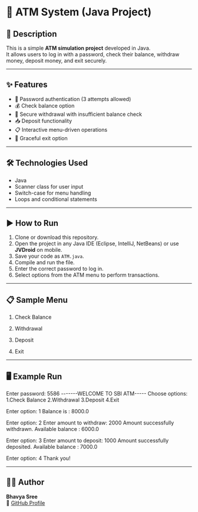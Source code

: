 # 🏧 ATM System (Java Project)

## 📌 Description
This is a simple **ATM simulation project** developed in Java.  
It allows users to log in with a password, check their balance, withdraw money, deposit money, and exit securely.

---

## ✨ Features
- 🔑 Password authentication (3 attempts allowed)  
- 💰 Check balance option  
- 💸 Secure withdrawal with insufficient balance check  
- 📥 Deposit functionality  
- 📋 Interactive menu-driven operations  
- 🚪 Graceful exit option  

---

## 🛠 Technologies Used
- Java  
- Scanner class for user input  
- Switch-case for menu handling  
- Loops and conditional statements  

---

## ▶️ How to Run
1. Clone or download this repository.  
2. Open the project in any Java IDE (Eclipse, IntelliJ, NetBeans) or use **JVDroid** on mobile.  
3. Save your code as `ATM.java`.  
4. Compile and run the file.  
5. Enter the correct password to log in.  
6. Select options from the ATM menu to perform transactions.  

---

## 📋 Sample Menu
1. Check Balance


2. Withdrawal


3. Deposit


4. Exit



---

## 🖥 Example Run

Enter password: 5586
-------WELCOME TO SBI ATM-----
Choose options:
1.Check Balance
2.Withdrawal
3.Deposit
4.Exit

Enter option: 1
Balance is : 8000.0

Enter option: 2
Enter amount to withdraw: 2000
Amount successfully withdrawn.
Available balance : 6000.0

Enter option: 3
Enter amount to deposit: 1000
Amount successfully deposited.
Available balance : 7000.0

Enter option: 4
Thank you!

---

## 👩‍💻 Author
**Bhavya Sree**  
🔗 [GitHub Profile](https://github.com/BhavyaSree-Tech)

